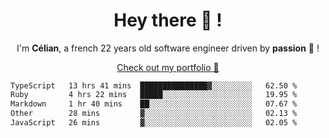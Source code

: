 <h1 align="center">Hey there 👋 !</h1>

<p align="center">I'm <b>Célian</b>, a french 22 years old software engineer driven by <b>passion</b> 👀 !</p>
<p align="center"><a href="https://celian.cloud">Check out my portfolio 🚀</p>

<!--START_SECTION:waka-->

```txt
TypeScript   13 hrs 41 mins  ███████████████▓░░░░░░░░░   62.50 %
Ruby         4 hrs 22 mins   █████░░░░░░░░░░░░░░░░░░░░   19.95 %
Markdown     1 hr 40 mins    ██░░░░░░░░░░░░░░░░░░░░░░░   07.67 %
Other        28 mins         ▓░░░░░░░░░░░░░░░░░░░░░░░░   02.13 %
JavaScript   26 mins         ▓░░░░░░░░░░░░░░░░░░░░░░░░   02.05 %
```

<!--END_SECTION:waka-->
